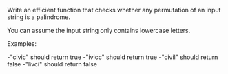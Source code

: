 Write an efficient function that checks whether any permutation of an input string is a palindrome.

You can assume the input string only contains lowercase letters.

Examples:

-"civic" should return true
-"ivicc" should return true
-"civil" should return false
-"livci" should return false